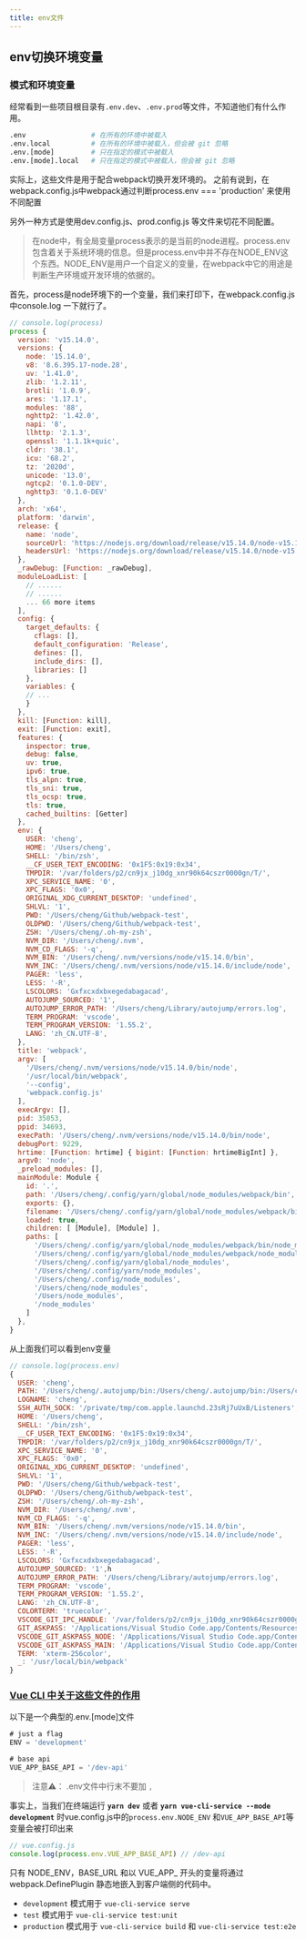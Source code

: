 ```yaml
---
title: env文件
---
```


## env切换环境变量

### 模式和环境变量

经常看到一些项目根目录有`.env.dev`、`.env.prod`等文件，不知道他们有什么作用。

```sh
.env                # 在所有的环境中被载入
.env.local          # 在所有的环境中被载入，但会被 git 忽略
.env.[mode]         # 只在指定的模式中被载入
.env.[mode].local   # 只在指定的模式中被载入，但会被 git 忽略
```



实际上，这些文件是用于配合webpack切换开发环境的。
之前有说到，在webpack.config.js中webpack通过判断process.env === 'production' 来使用不同配置

另外一种方式是使用dev.config.js、prod.config.js 等文件来切花不同配置。

> 在node中，有全局变量process表示的是当前的node进程。process.env包含着关于系统环境的信息。但是process.env中并不存在NODE_ENV这个东西。NODE_ENV是用户一个自定义的变量，在webpack中它的用途是判断生产环境或开发环境的依据的。

首先，process是node环境下的一个变量，我们来打印下，在webpack.config.js中console.log 一下就行了。
```js
// console.log(process)
process {
  version: 'v15.14.0',
  versions: {
    node: '15.14.0',
    v8: '8.6.395.17-node.28',
    uv: '1.41.0',
    zlib: '1.2.11',
    brotli: '1.0.9',
    ares: '1.17.1',
    modules: '88',
    nghttp2: '1.42.0',
    napi: '8',
    llhttp: '2.1.3',
    openssl: '1.1.1k+quic',
    cldr: '38.1',
    icu: '68.2',
    tz: '2020d',
    unicode: '13.0',
    ngtcp2: '0.1.0-DEV',
    nghttp3: '0.1.0-DEV'
  },
  arch: 'x64',
  platform: 'darwin',
  release: {
    name: 'node',
    sourceUrl: 'https://nodejs.org/download/release/v15.14.0/node-v15.14.0.tar.gz',
    headersUrl: 'https://nodejs.org/download/release/v15.14.0/node-v15.14.0-headers.tar.gz'
  },
  _rawDebug: [Function: _rawDebug],
  moduleLoadList: [
    // ......
    // ......
    ... 66 more items
  ],
  config: {
    target_defaults: {
      cflags: [],
      default_configuration: 'Release',
      defines: [],
      include_dirs: [],
      libraries: []
    },
    variables: {
    // ...
    }
  },
  kill: [Function: kill],
  exit: [Function: exit],
  features: {
    inspector: true,
    debug: false,
    uv: true,
    ipv6: true,
    tls_alpn: true,
    tls_sni: true,
    tls_ocsp: true,
    tls: true,
    cached_builtins: [Getter]
  },
  env: {
    USER: 'cheng',
    HOME: '/Users/cheng',
    SHELL: '/bin/zsh',
    __CF_USER_TEXT_ENCODING: '0x1F5:0x19:0x34',
    TMPDIR: '/var/folders/p2/cn9jx_j10dg_xnr90k64cszr0000gn/T/',
    XPC_SERVICE_NAME: '0',
    XPC_FLAGS: '0x0',
    ORIGINAL_XDG_CURRENT_DESKTOP: 'undefined',
    SHLVL: '1',
    PWD: '/Users/cheng/Github/webpack-test',
    OLDPWD: '/Users/cheng/Github/webpack-test',
    ZSH: '/Users/cheng/.oh-my-zsh',
    NVM_DIR: '/Users/cheng/.nvm',
    NVM_CD_FLAGS: '-q',
    NVM_BIN: '/Users/cheng/.nvm/versions/node/v15.14.0/bin',
    NVM_INC: '/Users/cheng/.nvm/versions/node/v15.14.0/include/node',
    PAGER: 'less',
    LESS: '-R',
    LSCOLORS: 'Gxfxcxdxbxegedabagacad',
    AUTOJUMP_SOURCED: '1',
    AUTOJUMP_ERROR_PATH: '/Users/cheng/Library/autojump/errors.log',
    TERM_PROGRAM: 'vscode',
    TERM_PROGRAM_VERSION: '1.55.2',
    LANG: 'zh_CN.UTF-8',
  },
  title: 'webpack',
  argv: [
    '/Users/cheng/.nvm/versions/node/v15.14.0/bin/node',
    '/usr/local/bin/webpack',
    '--config',
    'webpack.config.js'
  ],
  execArgv: [],
  pid: 35053,
  ppid: 34693,
  execPath: '/Users/cheng/.nvm/versions/node/v15.14.0/bin/node',
  debugPort: 9229,
  hrtime: [Function: hrtime] { bigint: [Function: hrtimeBigInt] },
  argv0: 'node',
  _preload_modules: [],
  mainModule: Module {
    id: '.',
    path: '/Users/cheng/.config/yarn/global/node_modules/webpack/bin',
    exports: {},
    filename: '/Users/cheng/.config/yarn/global/node_modules/webpack/bin/webpack.js',
    loaded: true,
    children: [ [Module], [Module] ],
    paths: [
      '/Users/cheng/.config/yarn/global/node_modules/webpack/bin/node_modules',
      '/Users/cheng/.config/yarn/global/node_modules/webpack/node_modules',
      '/Users/cheng/.config/yarn/global/node_modules',
      '/Users/cheng/.config/yarn/node_modules',
      '/Users/cheng/.config/node_modules',
      '/Users/cheng/node_modules',
      '/Users/node_modules',
      '/node_modules'
    ]
  },
}
```

从上面我们可以看到env变量
```js
// console.log(process.env)
{
  USER: 'cheng',
  PATH: '/Users/cheng/.autojump/bin:/Users/cheng/.autojump/bin:/Users/cheng/.nvm/versions/node/v15.14.0/bin:/usr/local/bin:/usr/bin:/bin:/usr/sbin:/sbin:/Users/cheng/.autojump/bin:/Users/cheng/.nvm/versions/node/v15.14.0/bin',
  LOGNAME: 'cheng',
  SSH_AUTH_SOCK: '/private/tmp/com.apple.launchd.23sRj7uUxB/Listeners',
  HOME: '/Users/cheng',
  SHELL: '/bin/zsh',
  __CF_USER_TEXT_ENCODING: '0x1F5:0x19:0x34',
  TMPDIR: '/var/folders/p2/cn9jx_j10dg_xnr90k64cszr0000gn/T/',
  XPC_SERVICE_NAME: '0',
  XPC_FLAGS: '0x0',
  ORIGINAL_XDG_CURRENT_DESKTOP: 'undefined',
  SHLVL: '1',
  PWD: '/Users/cheng/Github/webpack-test',
  OLDPWD: '/Users/cheng/Github/webpack-test',
  ZSH: '/Users/cheng/.oh-my-zsh',
  NVM_DIR: '/Users/cheng/.nvm',
  NVM_CD_FLAGS: '-q',
  NVM_BIN: '/Users/cheng/.nvm/versions/node/v15.14.0/bin',
  NVM_INC: '/Users/cheng/.nvm/versions/node/v15.14.0/include/node',
  PAGER: 'less',
  LESS: '-R',
  LSCOLORS: 'Gxfxcxdxbxegedabagacad',
  AUTOJUMP_SOURCED: '1',h
  AUTOJUMP_ERROR_PATH: '/Users/cheng/Library/autojump/errors.log',
  TERM_PROGRAM: 'vscode',
  TERM_PROGRAM_VERSION: '1.55.2',
  LANG: 'zh_CN.UTF-8',
  COLORTERM: 'truecolor',
  VSCODE_GIT_IPC_HANDLE: '/var/folders/p2/cn9jx_j10dg_xnr90k64cszr0000gn/T/vscode-git-82c20a0e31.sock',
  GIT_ASKPASS: '/Applications/Visual Studio Code.app/Contents/Resources/app/extensions/git/dist/askpass.sh',
  VSCODE_GIT_ASKPASS_NODE: '/Applications/Visual Studio Code.app/Contents/Frameworks/Code Helper (Renderer).app/Contents/MacOS/Code Helper (Renderer)',
  VSCODE_GIT_ASKPASS_MAIN: '/Applications/Visual Studio Code.app/Contents/Resources/app/extensions/git/dist/askpass-main.js',
  TERM: 'xterm-256color',
  _: '/usr/local/bin/webpack'
}
```

### [Vue CLI 中关于这些文件的作用](https://cli.vuejs.org/zh/guide/mode-and-env.html#%E6%A8%A1%E5%BC%8F%E5%92%8C%E7%8E%AF%E5%A2%83%E5%8F%98%E9%87%8F)
以下是一个典型的.env.[mode]文件
```js
# just a flag
ENV = 'development'

# base api
VUE_APP_BASE_API = '/dev-api'
```

> 注意⚠️： .env文件中行末不要加 `,` 

事实上，当我们在终端运行 **`yarn dev`** 或者 **`yarn vue-cli-service --mode development`** 时vue.config.js中的`process.env.NODE_ENV` 和`VUE_APP_BASE_API`等变量会被打印出来

```js
// vue.config.js
console.log(process.env.VUE_APP_BASE_API) // /dev-api
```



只有 NODE_ENV，BASE_URL 和以 VUE_APP_ 开头的变量将通过 webpack.DefinePlugin 静态地嵌入到客户端侧的代码中。

- `development` 模式用于 `vue-cli-service serve`
- `test` 模式用于 `vue-cli-service test:unit`
- `production` 模式用于 `vue-cli-service build` 和 `vue-cli-service test:e2e`


